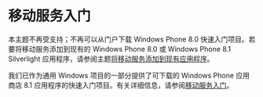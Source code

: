 <properties pageTitle="使用 Azure 移动服务开发 Windows Phone 应用程序入门" metaKeywords="" description="遵照本教程开始使用 Azure 移动服务进行 Windows Phone 开发。" metaCanonical="" services="" documentationCenter="Mobile" title="Get started with Mobile Services" authors="glenga" solutions="" manager="" editor="" />

#  <a name="getting-started"></a>移动服务入门

本主题不再受支持；不再可以从门户下载 Windows Phone 8.0 快速入门项目。若要将移动服务添加到现有的 Windows Phone 8.0 或 Windows Phone 8.1 Silverlight 应用程序，请参阅主题[将移动服务添加到现有应用程序](/zh-cn/documentation/articles/mobile-services-windows-phone-get-started-data/)。

我们已作为通用 Windows 项目的一部分提供了可下载的 Windows Phone 应用商店 8.1 应用程序的快速入门项目。有关详细信息，请参阅[移动服务入门](/zh-cn/documentation/articles/mobile-services-javascript-backend-windows-store-dotnet-get-started/)。

<!---HONumber=HO63-->